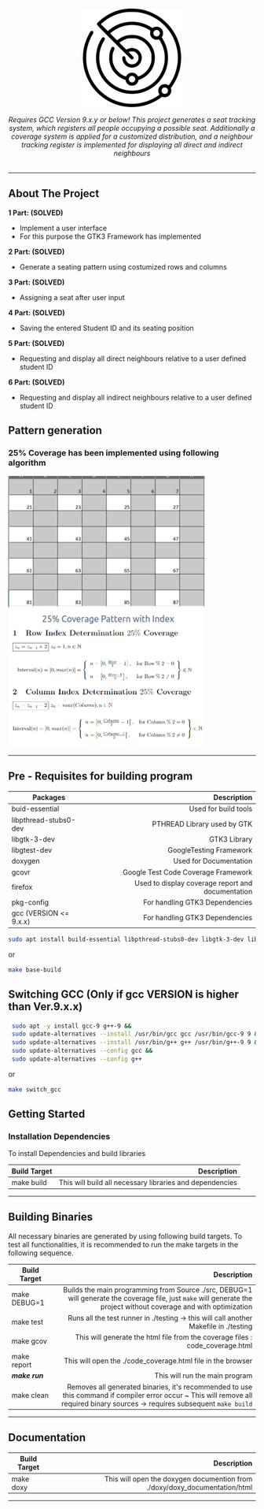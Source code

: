 <div id="top"></div>

<!-- PROJECT LOGO -->
<br />


<div align="center">

<img src="./doxy/images/logo.png" alt="alt text" width="200"/>

<i>Requires GCC Version 9.x.y or below! This project generates a seat tracking system, which registers all people occupying a possible seat. Additionally a coverage system is applied for a customized distribution, and a neighbour tracking register is implemented for displaying all direct and indirect neighbours</i>
<br />
<br />

</div>

<hr>

<!-- ABOUT THE PROJECT -->
## About The Project

<strong>1 Part: (SOLVED)<br /></strong>
* Implement a user interface<br />
* For this purpose the GTK3 Framework has implemented<br />

<strong>2 Part: (SOLVED)<br /></strong>
* Generate a seating pattern using costumized rows and columns <br />

<strong>3 Part: (SOLVED)<br /></strong>
* Assigning a seat after user input <br />

<strong>4 Part: (SOLVED)<br /></strong>
* Saving the entered Student ID and its seating position <br />

<strong>5 Part: (SOLVED)<br /></strong>
* Requesting and display all direct neighbours relative to a user defined student ID<br />

<strong>6 Part: (SOLVED)<br /></strong>
* Requesting and display all indirect neighbours relative to a user defined student ID<br />

## Pattern generation
### 25% Coverage has been implemented using following algorithm

<img src="./doxy/images/25cov_pattern.png" alt="alt text" width="400"/>
<img src="./doxy/images/row_col_deter_25cov.png" alt="alt text" width="400"/>
<hr>

## Pre - Requisites for building program

| Packages              |                                       Description |
|-----------------------|--------------------------------------------------:|
| buid-essential        |                              Used for build tools |
| libpthread-stubs0-dev |                       PTHREAD Library used by GTK |
| libgtk-3-dev          |                                      GTK3 Library |
| libgtest-dev          |                           GoogleTesting Framework |
| doxygen               |                            Used for Documentation |
| gcovr                 |               Google Test Code Coverage Framework |
| firefox               | Used to display coverage report and documentation |
| pkg-config            |                    For handling GTK3 Dependencies |
| gcc (VERSION <= 9.x.x) |                    For handling GTK3 Dependencies |
   
   ```sh
   sudo apt install build-essential libpthread-stubs0-dev libgtk-3-dev libgtest-dev doxygen gcovr firefox pkg-config
   ```
   or
   
   ```sh
   make base-build 
   ```
   
## Switching GCC (Only if gcc VERSION is higher than Ver.9.x.x)

   ```sh
   	sudo apt -y install gcc-9 g++-9 &&
   	sudo update-alternatives --install /usr/bin/gcc gcc /usr/bin/gcc-9 9 &&
   	sudo update-alternatives --install /usr/bin/g++ g++ /usr/bin/g++-9 9 &&
   	sudo update-alternatives --config gcc &&
   	sudo update-alternatives --config g++
   ```
   or
   
   ```sh
   make switch_gcc
   ```
   
<!-- GETTING STARTED -->
## Getting Started

### Installation Dependencies

To install Dependencies and build libraries

| Build Target |                                              Description |
|--------------|---------------------------------------------------------:|
| make build   | This will build all necessary libraries and dependencies |

<hr>

<!-- USAGE EXAMPLES -->
## Building Binaries
All necessary binaries are generated by using following build targets. To test all functionalities, it is recommended to run the make targets in the following sequence. 


| Build Target   |                                                                                                                                                              Description |
|----------------|-------------------------------------------------------------------------------------------------------------------------------------------------------------------------:|
| make DEBUG=1   | Builds the main programming from Source ./src, DEBUG=1 will generate the coverage file, just ```make``` will generate the project without coverage and with optimization  |
| make test      |                                                                                    Runs all the test runner in ./testing -> this will call another Makefile in ./testing |
| make gcov      |                                                                                            This will generate the html file from the coverage files : code_coverage.html |
| make report    |                                                                                                              This will open the ./code_coverage.html file in the browser |
| ***make run*** |                                                                                                                                           This will run the main program |
| make clean     | Removes all generated binaries, it's recommended to use this command if compiler error occur ~ This will remove all required binary sources -> requires subsequent ```make build``` |



<hr>

## Documentation

| Build Target |                                                                Description |
|--------------|---------------------------------------------------------------------------:|
| make doxy    | This will open the doxygen documention from ./doxy/doxy_documentation/html |

<hr>
